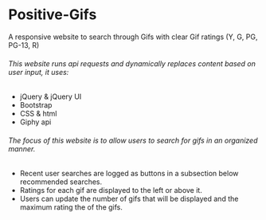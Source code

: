 # Positive-Gifs
A responsive website to search through Gifs with clear Gif ratings (Y, G, PG, PG-13, R)

###### This website runs api requests and dynamically replaces content based on user input, it uses:
- jQuery & jQuery UI
- Bootstrap
- CSS & html
- Giphy api

###### The focus of this website is to allow users to search for gifs in an organized manner.
- Recent user searches are logged as buttons in a subsection below recommended searches.
- Ratings for each gif are displayed to the left or above it.
- Users can update the number of gifs that will be displayed and the maximum rating the of the gifs.

